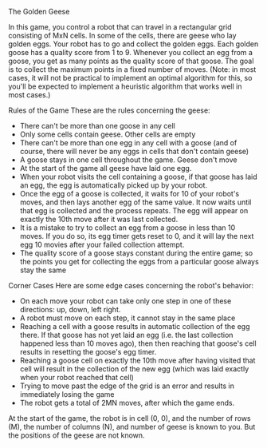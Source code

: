 The Golden Geese

In this game, you control a robot that can travel in a rectangular grid consisting of MxN cells. In some of the cells, there are geese who lay golden eggs. Your robot has to go and collect the golden eggs. Each golden goose has a quality score from 1 to 9. Whenever you collect an egg from a goose, you get as many points as the quality score of that goose. The goal is to collect the maximum points in a fixed number of moves. (Note: in most cases, it will not be practical to implement an optimal algorithm for this, so you'll be expected to implement a heuristic algorithm that works well in most cases.)

Rules of the Game
These are the rules concerning the geese:

  - There can't be more than one goose in any cell
  - Only some cells contain geese. Other cells are empty
  - There can't be more than one egg in any cell with a goose (and of course, there will never be any eggs in cells that don't contain geese)
  - A goose stays in one cell throughout the game. Geese don't move
  - At the start of the game all geese have laid one egg.
  - When your robot visits the cell containing a goose, if that goose has laid an egg, the egg is automatically picked up by your robot.
  - Once the egg of a goose is collected, it waits for 10 of your robot's moves, and then lays another egg of the same value. It now waits until that egg is collected and the process repeats. The egg will appear on exactly the 10th move after it was last collected.
  - It is a mistake to try to collect an egg from a goose in less than 10 moves. If you do so, its egg timer gets reset to 0, and it will lay the next egg 10 movies after your failed collection attempt.
  - The quality score of a goose stays constant during the entire game; so the points you get for collecting the eggs from a particular goose always stay the same
  
Corner Cases
Here are some edge cases concerning the robot's behavior:

  - On each move your robot can take only one step in one of these directions: up, down, left right.
  - A robot must move on each step, it cannot stay in the same place
  - Reaching a cell with a goose results in automatic collection of the egg there. If that goose has not yet laid an egg (i.e. the last collection happened less than 10 moves ago), then then reaching that goose's cell results in resetting the goose's egg timer.
  - Reaching a goose cell on exactly the 10th move after having visited that cell will result in the collection of the new egg (which was laid exactly when your robot reached that cell)
  - Trying to move past the edge of the grid is an error and results in immediately losing the game
  - The robot gets a total of 2MN moves, after which the game ends.

At the start of the game, the robot is in cell (0, 0), and the number of rows (M), the number of columns (N), and number of geese is known to you. But the positions of the geese are not known.
